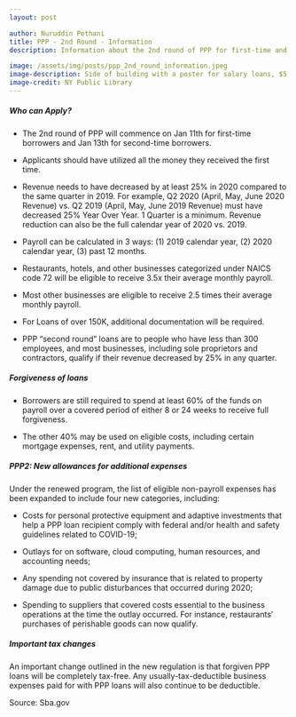 ```yaml
---
layout: post

author: Nuruddin Pethani
title: PPP - 2nd Round - Information
description: Information about the 2nd round of PPP for first-time and second-time borrowers.

image: /assets/img/posts/ppp_2nd_round_information.jpeg
image-description: Side of building with a poster for salary loans, $5 to $50.
image-credit: NY Public Library
---
```


##### Who can Apply?
- The 2nd round of PPP will commence on Jan 11th for first-time borrowers and Jan 13th for second-time borrowers.

- Applicants should have utilized all the money they received the first time.

- Revenue needs to have decreased by at least 25% in 2020 compared to the same quarter in 2019. For example, Q2 2020 (April, May, June 2020 Revenue) vs. Q2 2019  (April, May, June 2019 Revenue) must have decreased 25% Year Over Year. 1 Quarter is a minimum. Revenue reduction can also be the full calendar year of 2020 vs. 2019.

- Payroll can be calculated in 3 ways: (1) 2019 calendar year, (2) 2020 calendar year, (3) past 12 months.

- Restaurants, hotels, and other businesses categorized under NAICS code 72 will be eligible to receive 3.5x their average monthly payroll. 

- Most other businesses are eligible to receive 2.5 times their average monthly payroll. 

- For Loans of over 150K, additional documentation will be required.  

- PPP “second round” loans are to people who have less than 300 employees, and most businesses, including sole proprietors and contractors, qualify if their revenue decreased by 25% in any quarter.

##### Forgiveness of loans

- Borrowers are still required to spend at least 60% of the funds on payroll over a covered period of either 8 or 24 weeks to receive full forgiveness.

- The other 40% may be used on eligible costs, including certain mortgage expenses, rent, and utility payments.

##### PPP2: New allowances for additional expenses

Under the renewed program, the list of eligible non-payroll expenses has been expanded to include four new categories, including:

- Costs for personal protective equipment and adaptive investments that help a PPP loan recipient comply with federal and/or health and safety guidelines related to COVID-19;

- Outlays for on software, cloud computing, human resources, and accounting needs;

- Any spending not covered by insurance that is related to property damage due to public disturbances that occurred during 2020;

- Spending to suppliers that covered costs essential to the business operations at the time the outlay occurred. For instance, restaurants’ purchases of perishable goods can now qualify.

##### Important tax changes

An important change outlined in the new regulation is that forgiven PPP loans will be completely tax-free. Any usually-tax-deductible business expenses paid for with PPP loans will also continue to be deductible.

Source: Sba.gov